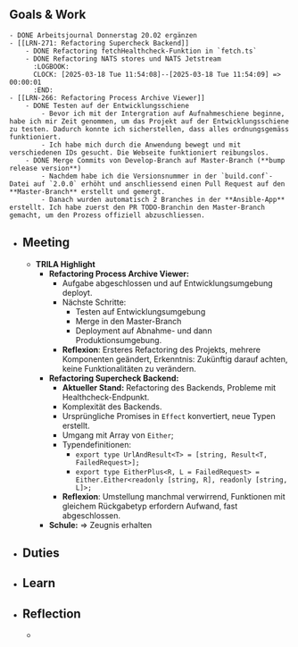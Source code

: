 ## Goals & Work
	- DONE Arbeitsjournal Donnerstag 20.02 ergänzen
	- [[LRN-271: Refactoring Supercheck Backend]]
		- DONE Refactoring fetchHealthcheck-Funktion in `fetch.ts`
		- DONE Refactoring NATS stores und NATS Jetstream
		  :LOGBOOK:
		  CLOCK: [2025-03-18 Tue 11:54:08]--[2025-03-18 Tue 11:54:09] =>  00:00:01
		  :END:
	- [[LRN-266: Refactoring Process Archive Viewer]]
		- DONE Testen auf der Entwicklungsschiene
			- Bevor ich mit der Intergration auf Aufnahmeschiene beginne, habe ich mir Zeit genommen, um das Projekt auf der Entwicklungsschiene zu testen. Dadurch konnte ich sicherstellen, dass alles ordnungsgemäss funktioniert.
			- Ich habe mich durch die Anwendung bewegt und mit verschiedenen IDs gesucht. Die Webseite funktioniert reibungslos.
		- DONE Merge Commits von Develop-Branch auf Master-Branch (**bump release version**)
			- Nachdem habe ich die Versionsnummer in der `build.conf`-Datei auf `2.0.0` erhöht und anschliessend einen Pull Request auf den **Master-Branch** erstellt und gemergt.
			- Danach wurden automatisch 2 Branches in der **Ansible-App** erstellt. Ich habe zuerst den PR TODO-Branchin den Master-Branch gemacht, um den Prozess offiziell abzuschliessen.
- ## Meeting
	- **TRILA Highlight**
		- **Refactoring Process Archive Viewer:**
			- Aufgabe abgeschlossen und auf Entwicklungsumgebung deployt.
			- Nächste Schritte:
				- Testen auf Entwicklungsumgebung
				- Merge in den Master-Branch
				- Deployment auf Abnahme- und dann Produktionsumgebung.
			- **Reflexion**: Ersteres Refactoring des Projekts, mehrere Komponenten geändert, Erkenntnis: Zukünftig darauf achten, keine Funktionalitäten zu verändern.
		- **Refactoring Supercheck Backend:**
			- **Aktueller Stand:** Refactoring des Backends, Probleme mit Healthcheck-Endpunkt.
			- Komplexität des Backends.
			- Ursprüngliche Promises in `Effect` konvertiert, neue Typen erstellt.
			- Umgang mit Array von `Either`;
			- Typendefinitionen:
				- `export type UrlAndResult<T> = [string, Result<T, FailedRequest>];`
				- `export type EitherPlus<R, L = FailedRequest> = Either.Either<readonly [string, R], readonly [string, L]>;`
			- **Reflexion**: Umstellung manchmal verwirrend, Funktionen mit gleichem Rückgabetyp erfordern Aufwand, fast abgeschlossen.
		- **Schule:** => Zeugnis erhalten
- ## Duties
- ## Learn
- ## Reflection
	-